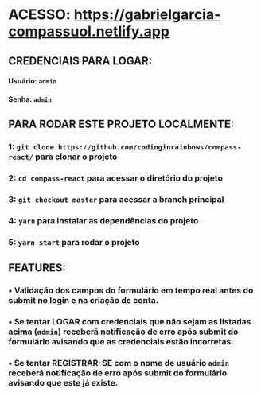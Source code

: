 # ACESSO: https://gabrielgarcia-compassuol.netlify.app

## CREDENCIAIS PARA LOGAR:

#### Usuário: `admin`
#### Senha: `admin`


## PARA RODAR ESTE PROJETO LOCALMENTE:

### 1: `git clone https://github.com/codinginrainbows/compass-react/` para clonar o projeto
### 2: `cd compass-react` para acessar o diretório do projeto
### 3: `git checkout master` para acessar a branch principal
### 4: `yarn` para instalar as dependências do projeto
### 5: `yarn start` para rodar o projeto

## FEATURES:

### • Validação dos campos do formulário em tempo real antes do submit no login e na criação de conta.
### • Se tentar LOGAR com credenciais que não sejam as listadas acima (`admin`) receberá notificação de erro após submit do formulário avisando que as credenciais estão incorretas.
### • Se tentar REGISTRAR-SE com o nome de usuário `admin` receberá notificação de erro após submit do formulário avisando que este já existe.
